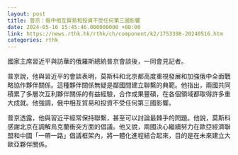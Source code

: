 ```yaml
---
layout: post
title: 普京：俄中相互貿易和投資不受任何第三國影響
date: 2024-05-16 15:45:46.000000000 +08:00
link: https://news.rthk.hk/rthk/ch/component/k2/1753398-20240516.htm
categories: rthk
---
```


國家主席習近平與訪華的俄羅斯總統普京會談後，一同會見記者。

普京說，他與習近平的會談表明，莫斯科和北京都高度重視發展和加強俄中全面戰略協作夥伴關係。這種夥伴關係無疑是鄰國間建立聯繫的典範。他指出，兩國共同積累了多層次互利夥伴關係的有益經驗，合作成果豐碩，在各個領域都取得許多重大成就。他強調，俄中相互貿易和投資不受任何第三國影響。

普京透露，他與習近平經常保持聯繫，甚至可以討論最棘手的問題。他說，莫斯科感謝北京在調解烏克蘭衝突方面的倡議。他又說，兩國決心繼續努力在歐亞經濟聯盟和中國「一帶一路」倡議框架內，將一體化進程結合起來，目的是在未來建立大歐亞夥伴關係。
